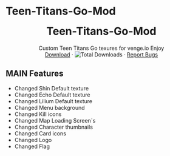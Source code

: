 # Teen-Titans-Go-Mod
<h1 align="center" style="margin-top: 0px;">Teen-Titans-Go-Mod</h1>

 <p align="center">
   Custom Teen Titans Go texures for venge.io Enjoy
    <br />
    <a href="https://github.com/KruzShady/vWeeb/releases/latest/download/vWeeb.zip">Download</a>
    ·
    <img alt="Total Downloads" src="https://img.shields.io/github/downloads/dezgg/Neon-Mod/total?label=Downloads">
    ·
    <a href="https://github.com/DezGG/Neon-Mod/issues">Report Bugs</a>
  </p>
</p>

## MAIN Features
- Changed Shin Default texture
- Changed Echo Default texture
- Changed Lilium Default texture
- Changed Menu background
- Changed Kill icons
- Changed Map Loading Screen´s
- Changed Character thumbnails
- Changed Card icons
- Changed Logo
- Changed Flag
